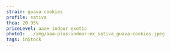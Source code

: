 ```yaml
---
strain: guava cookies
profile: sativa
thca: 20.95%
priceLevel: aaa+ indoor exotic
photo1: ../img/aaa-plus-indoor-ex_sativa_guava-cookies.jpeg
tags: inStock
---
```

